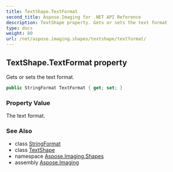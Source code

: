 ```yaml
---
title: TextShape.TextFormat
second_title: Aspose.Imaging for .NET API Reference
description: TextShape property. Gets or sets the text format
type: docs
weight: 80
url: /net/aspose.imaging.shapes/textshape/textformat/
---
```

## TextShape.TextFormat property

Gets or sets the text format.

```csharp
public StringFormat TextFormat { get; set; }
```

### Property Value

The text format.

### See Also

* class [StringFormat](../../../aspose.imaging/stringformat/)
* class [TextShape](../)
* namespace [Aspose.Imaging.Shapes](../../textshape/)
* assembly [Aspose.Imaging](../../../)


